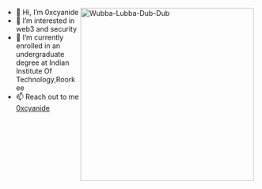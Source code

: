 - 👋 Hi, I’m 0xcyanide
  <img src="https://static.wikia.nocookie.net/rickandmorty/images/d/d0/Evil_Rick_Close-Up.png/revision/latest?cb=20180414080515" width="350" title="Wubba-Lubba-Dub-Dub" align=right >
- 👀 I’m interested in web3 and security
- 🌱 I’m currently enrolled in an undergraduate degree at Indian Institute Of Technology,Roorkee
- 📫 Reach out to me [0xcyanide](https://twitter.com/0xcyanide)

<!---
cy4n1d3-p1x3l/cy4n1d3-p1x3l is a ✨ special ✨ repository because its `README.md` (this file) appears on your GitHub profile.
You can click the Preview link to take a look at your changes.
--->
